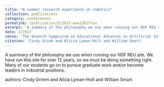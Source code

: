 ```yaml
---
title: "A summer research experience in robotics"
collection: publications
category: conferences
permalink: /publication/2/2017-eaai2017reu
excerpt: 'A summary of the philosophy we use when running our NSF REU site. We have run this site for over 12 years, so we must be doing something right. Many of our students go on to pursue graduate work and/or become leaders in industrial positions. , '
date: 2/2017
venue: 'The Seventh Symposium on Educational Advances in Artificial Intelligence '
citation: 'Cindy Grimm and Alicia Lyman-Holt and William Smart'
---
```

A summary of the philosophy we use when running our NSF REU site. We have run this site for over 12 years, so we must be doing something right. Many of our students go on to pursue graduate work and/or become leaders in industrial positions. 

authors: Cindy Grimm and Alicia Lyman-Holt and William Smart